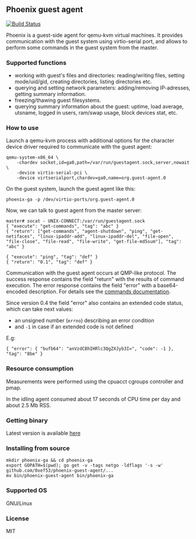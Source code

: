 Phoenix guest agent
-------------------
[![Build Status](https://drone.io/github.com/0xef53/phoenix-guest-agent/status.png)](https://drone.io/github.com/0xef53/phoenix-guest-agent/latest)

Phoenix is a guest-side agent for qemu-kvm virtual machines. It provides communication with the
guest system using virtio-serial port, and allows to perform some commands in the guest system from
the master.


### Supported functions

- working with guest's files and directories: reading/writing files, setting mode/uid/gid, creating directories, listing directories etc.
- querying and setting network parameters: adding/removing IP-adresses, getting summary information.
- freezing/thawing guest filesystems.
- querying summary information about the guest: uptime, load average, utsname, logged in users, ram/swap usage, block devices stat, etc.


### How to use

Launch a qemu-kvm process with additional options for the character device driver required to
communicate with the guest agent:

    qemu-system-x86_64 \
        -chardev socket,id=ga0,path=/var/run/guestagent.sock,server,nowait \
        -device virtio-serial-pci \
        -device virtserialport,chardev=ga0,name=org.guest-agent.0

On the guest system, launch the guest agent like this:

    phoenix-ga -p /dev/virtio-ports/org.guest-agent.0

Now, we can talk to guest agent from the master server:

    master# socat - UNIX-CONNECT:/var/run/guestagent.sock
    { "execute": "get-commands", "tag": "abc" }
    { "return": ["get-commands", "agent-shutdown", "ping", "get-netifaces", "linux-ipaddr-add", "linux-ipaddr-del", "file-open", "file-close", "file-read", "file-write", "get-file-md5sum"], "tag": "abc" }

    { "execute": "ping", "tag": "def" }
    { "return": "0.1", "tag": "def" }

Communication with the guest agent occurs at QMP-like protocol. The success response contains
the field "return" with the results of command execution. The error response contains the field
"error" with a base64-encoded description. For details see the [commands documentation](docs/commands.md).

Since version 0.4 the field "error" also contains an extended code status, which can take next values:

- an unsigned number (`errno`) describing an error condition
- and `-1` in case if an extended code is not defined

E.g:

    { "error": { "bufb64": "anVzdCBhIHRlc3QgZXJyb3I=", "code": -1 }, "tag": "8be" }


### Resource consumption

Measurements were performed using the cpuacct cgroups controller and pmap.

In the idling agent consumed about 17 seconds of CPU time per day and about 2.5 Mb RSS.

### Getting binary

Latest version is available [here](https://drone.io/github.com/0xef53/phoenix-guest-agent/files/phoenix-ga)

### Installing from source

    mkdir phoenix-ga && cd phoenix-ga
    export GOPATH=$(pwd); go get -v -tags netgo -ldflags '-s -w' github.com/0xef53/phoenix-guest-agent/...
    mv bin/phoenix-guest-agent bin/phoenix-ga

### Supported OS

GNU/Linux

### License

MIT
